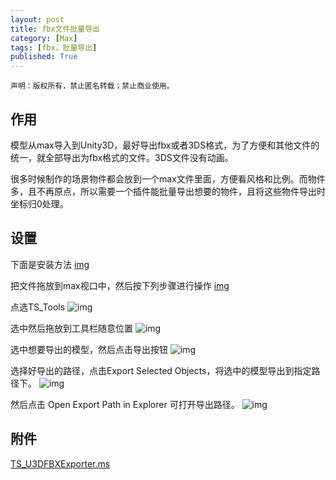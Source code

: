 ```yaml
---
layout: post
title: fbx文件批量导出
category: [Max]
tags: [fbx，批量导出]
published: True
---
```



`声明：版权所有，禁止匿名转载；禁止商业使用。`

## 作用

​	模型从max导入到Unity3D，最好导出fbx或者3DS格式，为了方便和其他文件的统一，就全部导出为fbx格式的文件。3DS文件没有动画。

​	很多时候制作的场景物件都会放到一个max文件里面，方便看风格和比例。而物件多，且不再原点，所以需要一个插件能批量导出想要的物件，且将这些物件导出时坐标归0处理。

## 设置

下面是安装方法
<left>
[img]("http://p2qbbj7hi.bkt.clouddn.com/fbx%E6%96%87%E4%BB%B6%E6%89%B9%E9%87%8F%E5%AF%BC%E5%87%BA1.png")
</left>

把文件拖放到max视口中，然后按下列步骤进行操作
<left>
[img](http://p2qbbj7hi.bkt.clouddn.com/fbx%E6%96%87%E4%BB%B6%E6%89%B9%E9%87%8F%E5%AF%BC%E5%87%BA2.png)
</left>

点选TS_Tools
<left>
![img](http://p2qbbj7hi.bkt.clouddn.com/fbx%E6%96%87%E4%BB%B6%E6%89%B9%E9%87%8F%E5%AF%BC%E5%87%BA3.png)
</left>

选中然后拖放到工具栏随意位置
<left>
![img](http://p2qbbj7hi.bkt.clouddn.com/fbx%E6%96%87%E4%BB%B6%E6%89%B9%E9%87%8F%E5%AF%BC%E5%87%BA4.png)
</left>

选中想要导出的模型，然后点击导出按钮
<left>
![img](http://p2qbbj7hi.bkt.clouddn.com/fbx%E6%96%87%E4%BB%B6%E6%89%B9%E9%87%8F%E5%AF%BC%E5%87%BA5.png)
</left>

选择好导出的路径，点击Export Selected Objects，将选中的模型导出到指定路径下。
<left>
![img](http://p2qbbj7hi.bkt.clouddn.com/fbx%E6%96%87%E4%BB%B6%E6%89%B9%E9%87%8F%E5%AF%BC%E5%87%BA6.png)
</left>

然后点击 Open Export Path in Explorer 可打开导出路径。
<left>
![img](http://p2qbbj7hi.bkt.clouddn.com/fbx%E6%96%87%E4%BB%B6%E6%89%B9%E9%87%8F%E5%AF%BC%E5%87%BA7.png)
</left>


## 附件

[TS_U3DFBXExporter.ms](http://p2qbbj7hi.bkt.clouddn.com/TS_U3DFBXExporter.ms)

